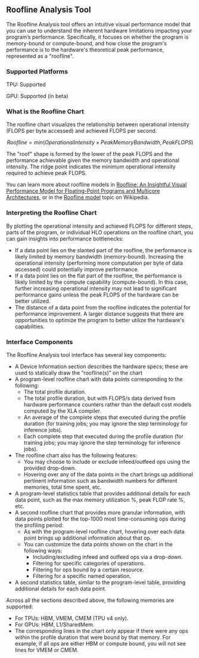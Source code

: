 ## Roofline Analysis Tool

The Roofline Analysis tool offers an intuitive visual performance model that you
can use to understand the inherent hardware limitations impacting your program’s
performance. Specifically, it focuses on whether the program is memory-bound or
compute-bound, and how close the program's performance is to the hardware's
theoretical peak performance, represented as a "roofline".

### Supported Platforms

TPU: Supported

GPU: Supported (in beta)

### What is the Roofline Chart

The roofline chart visualizes the relationship between operational intensity
(FLOPS per byte accessed) and achieved FLOPS per second.

$$
Roofline = min(Operational Intensity \times Peak Memory Bandwidth, Peak FLOPS)
$$

The "roof" shape is formed by the lower of the peak FLOPS and the performance
achievable given the memory bandwidth and operational intensity. The ridge point
indicates the minimum operational intensity required to achieve peak FLOPS.

You can learn more about roofline models in [Roofline: An Insightful Visual
Performance Model for Floating-Point Programs and Multicore
Architectures](https://users.cs.duke.edu/%7Elkw34/papers/roofline-cacm2008.pdf),
or in the [Roofline model](https://en.wikipedia.org/wiki/Roofline_model) topic
on Wikipedia.

### Interpreting the Roofline Chart

By plotting the operational intensity and achieved FLOPS for different steps,
parts of the program, or individual HLO operations on the roofline chart, you
can gain insights into performance bottlenecks:

*   If a data point lies on the slanted part of the roofline, the performance is
    likely limited by memory bandwidth (memory-bound). Increasing the
    operational intensity (performing more computation per byte of data
    accessed) could potentially improve performance.
*   If a data point lies on the flat part of the roofline, the performance is
    likely limited by the compute capability (compute-bound). In this case,
    further increasing operational intensity may not lead to significant
    performance gains unless the peak FLOPS of the hardware can be better
    utilized.
*   The distance of a data point from the roofline indicates the potential for
    performance improvement. A larger distance suggests that there are
    opportunities to optimize the program to better utilize the hardware's
    capabilities.

### Interface Components

The Roofline Analysis tool interface has several key components:

*   A Device Information section describes the hardware specs; these are
    used to statically draw the “roofline(s)” on the chart
*   A program-level roofline chart with data points corresponding to the
    following:
    *   The total profile duration.
    *   The total profile duration, but with FLOPS/s data derived from hardware
        performance counters rather than the default cost models computed by the
        XLA compiler.
    *   An average of the complete steps that executed during the profile
        duration (for training jobs; you may ignore the step terminology for
        inference jobs).
    *   Each complete step that executed during the profile duration (for
        training jobs; you may ignore the step terminology for inference jobs).
*   The roofline chart also has the following features:
    *   You may choose to include or exclude infeed/outfeed ops using the
        provided drop-down.
    *   Hovering over any of the data points in the chart brings up additional
        pertinent information such as bandwidth numbers for different memories,
        total time spent, etc.
*   A program-level statistics table that provides additional details for each
    data point, such as the max memory utilization %, peak FLOP rate %, etc.
*   A second roofline chart that provides more granular information, with data
    points plotted for the top-1000 most time-consuming ops during the profiling
    period:
    *   As with the program-level roofline chart, hovering over each data point
        brings up additional information about that op.
    *   You can customize the data points shown on the chart in the following
        ways:
        *   Including/excluding infeed and outfeed ops via a drop-down.
        *   Filtering for specific categories of operations.
        *   Filtering for ops bound by a certain resource.
        *   Filtering for a specific named operation.
*   A second statistics table, similar to the program-level table, providing
    additional details for each data point.

Across all the sections described above, the following memories are supported:

*   For TPUs: HBM, VMEM, CMEM (TPU v4 only).
*   For GPUs: HBM, L1/SharedMem.
*   The corresponding lines in the chart only appear if there were any ops
    within the profile duration that were bound by that memory. For example, if
    all ops are either HBM or compute bound, you will not see lines for VMEM or
    CMEM.
